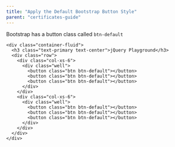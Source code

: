 ```yaml
---
title: "Apply the Default Bootstrap Button Style"
parent: "certificates-guide"
---
```


Bootstrap has a button class called `btn-default`

    <div class="container-fluid">
      <h3 class="text-primary text-center">jQuery Playground</h3>
      <div class="row">
        <div class="col-xs-6">
          <div class="well">
            <button class="btn btn-default"></button>
            <button class="btn btn-default"></button>
            <button class="btn btn-default"></button>
          </div>
        </div>
        <div class="col-xs-6">
          <div class="well">
            <button class="btn btn-default"></button>
            <button class="btn btn-default"></button>
            <button class="btn btn-default"></button>
          </div>
        </div>
      </div>
    </div>
